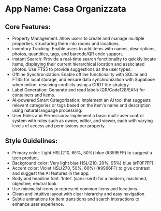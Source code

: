 # **App Name**: Casa Organizzata

## Core Features:

- Property Management: Allow users to create and manage multiple properties, structuring them into rooms and locations.
- Inventory Tracking: Enable users to add items with names, descriptions, photos, quantities, tags, and barcode/QR code support.
- Instant Search: Provide a real-time search functionality to quickly locate items, displaying their current hierarchical location and associated photos. Use FTS5 to provide suggestions as the user types.
- Offline Synchronization: Enable offline functionality with SQLite and FTS5 for local storage, and ensure data synchronization with Supabase when online, resolving conflicts using a CRDT-lite strategy.
- Label Generation: Generate and read labels (QR/Code128/EAN) for containers and items.
- AI-powered Smart Categorization: Implement an AI tool that suggests relevant categories or tags based on the item's name and description using natural language processing.
- User Roles and Permissions: Implement a basic multi-user control system with roles such as owner, editor, and viewer, each with varying levels of access and permissions per property.

## Style Guidelines:

- Primary color: Light HSL(210, 65%, 50%) blue (#359EFF) to suggest a tech product.
- Background color: Very light blue HSL(210, 20%, 95%) blue (#F0F7FF).
- Accent color: Violet HSL(270, 50%, 60%) (#9966FF) to give contrast and suggest the AI features in the app.
- Body and headline font: 'Inter' (sans-serif) for a modern, machined, objective, neutral look.
- Use minimalist icons to represent common items and locations.
- Clean and intuitive layout with clear hierarchy and easy navigation.
- Subtle animations for item transitions and search interactions to enhance user experience.